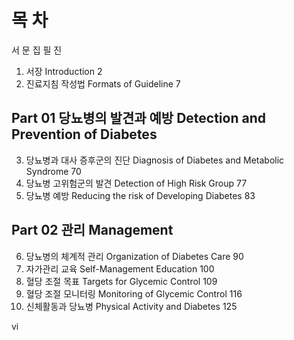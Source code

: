 # 목 차

서 문
집 필 진

1.  서장 Introduction 2
2.  진료지침 작성법 Formats of Guideline 7

## Part 01 당뇨병의 발견과 예방 Detection and Prevention of Diabetes
3.  당뇨병과 대사 증후군의 진단 Diagnosis of Diabetes and Metabolic Syndrome 70
4.  당뇨병 고위험군의 발견 Detection of High Risk Group 77
5.  당뇨병 예방 Reducing the risk of Developing Diabetes 83

## Part 02 관리 Management
6.  당뇨병의 체계적 관리 Organization of Diabetes Care 90
7.  자가관리 교육 Self-Management Education 100
8.  혈당 조절 목표 Targets for Glycemic Control 109
9.  혈당 조절 모니터링 Monitoring of Glycemic Control 116
10. 신체활동과 당뇨병 Physical Activity and Diabetes 125

<PAGE>vi